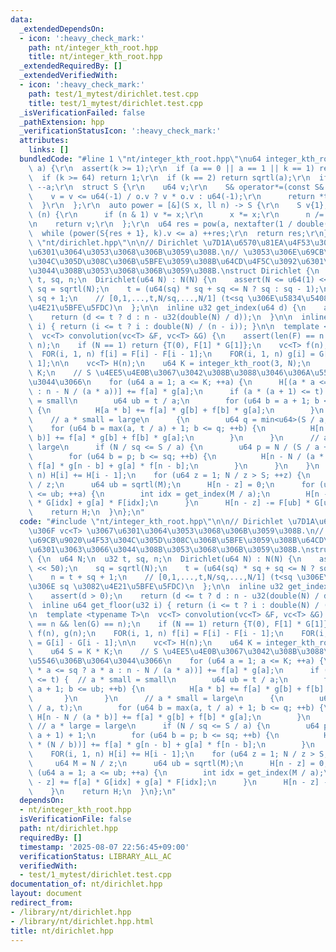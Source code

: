 ```yaml
---
data:
  _extendedDependsOn:
  - icon: ':heavy_check_mark:'
    path: nt/integer_kth_root.hpp
    title: nt/integer_kth_root.hpp
  _extendedRequiredBy: []
  _extendedVerifiedWith:
  - icon: ':heavy_check_mark:'
    path: test/1_mytest/dirichlet.test.cpp
    title: test/1_mytest/dirichlet.test.cpp
  _isVerificationFailed: false
  _pathExtension: hpp
  _verificationStatusIcon: ':heavy_check_mark:'
  attributes:
    links: []
  bundledCode: "#line 1 \"nt/integer_kth_root.hpp\"\nu64 integer_kth_root(u64 k, u64\
    \ a) {\r\n  assert(k >= 1);\r\n  if (a == 0 || a == 1 || k == 1) return a;\r\n\
    \  if (k >= 64) return 1;\r\n  if (k == 2) return sqrtl(a);\r\n  if (a == u64(-1))\
    \ --a;\r\n  struct S {\r\n    u64 v;\r\n    S& operator*=(const S& o) {\r\n  \
    \    v = v <= u64(-1) / o.v ? v * o.v : u64(-1);\r\n      return *this;\r\n  \
    \  }\r\n  };\r\n  auto power = [&](S x, ll n) -> S {\r\n    S v{1};\r\n    while\
    \ (n) {\r\n      if (n & 1) v *= x;\r\n      x *= x;\r\n      n /= 2;\r\n    }\r\
    \n    return v;\r\n  };\r\n  u64 res = pow(a, nextafter(1 / double(k), 0));\r\n\
    \  while (power(S{res + 1}, k).v <= a) ++res;\r\n  return res;\r\n}\r\n#line 2\
    \ \"nt/dirichlet.hpp\"\n\n// Dirichlet \u7D1A\u6570\u81EA\u4F53\u306F vc<T> \u3067\
    \u6301\u3064\u3053\u3068\u306B\u3059\u308B.\n// \u3053\u306E\u69CB\u9020\u4F53\
    \u304C\u305D\u308C\u306B\u5BFE\u3059\u308B\u64CD\u4F5C\u3092\u6301\u3063\u3066\
    \u3044\u308B\u3053\u3068\u306B\u3059\u308B.\nstruct Dirichlet {\n  u64 N;\n  u32\
    \ t, sq, n;\n  Dirichlet(u64 N) : N(N) {\n    assert(N <= u64(1) << 50);\n   \
    \ sq = sqrtl(N);\n    t = (u64(sq) * sq + sq <= N ? sq : sq - 1);\n    n = t +\
    \ sq + 1;\n    // [0,1,...,t,N/sq,...,N/1] (t<sq \u306E\u5834\u5408\u306E sq \u3082\
    \u4E21\u5BFE\u5FDC)\n  };\n\n  inline u32 get_index(u64 d) {\n    assert(d > 0);\n\
    \    return (d <= t ? d : n - u32(double(N) / d));\n  }\n\n  inline u64 get_floor(u32\
    \ i) { return (i <= t ? i : double(N) / (n - i)); }\n\n  template <typename T>\n\
    \  vc<T> convolution(vc<T> &F, vc<T> &G) {\n    assert(len(F) == n && len(G) ==\
    \ n);\n    if (N == 1) return {T(0), F[1] * G[1]};\n    vc<T> f(n), g(n);\n  \
    \  FOR(i, 1, n) f[i] = F[i] - F[i - 1];\n    FOR(i, 1, n) g[i] = G[i] - G[i -\
    \ 1];\n\n    vc<T> H(n);\n    u64 K = integer_kth_root(3, N);\n    u64 S = K *\
    \ K;\n    // S \u4EE5\u4E0B\u3067\u3042\u308B\u3088\u3046\u306A\u5546\u306B\u3064\
    \u3044\u3066\n    for (u64 a = 1; a <= K; ++a) {\n      H[(a * a <= sq ? a * a\
    \ : n - N / (a * a))] += f[a] * g[a];\n      if (a * (a + 1) <= t) {  // a * small\
    \ = small\n        u64 ub = t / a;\n        for (u64 b = a + 1; b <= ub; ++b)\
    \ {\n          H[a * b] += f[a] * g[b] + f[b] * g[a];\n        }\n      }\n  \
    \    // a * small = large\n      {\n        u64 q = min<u64>(S / a, t);\n    \
    \    for (u64 b = max(a, t / a) + 1; b <= q; ++b) {\n          H[n - N / (a *\
    \ b)] += f[a] * g[b] + f[b] * g[a];\n        }\n      }\n      // a * large =\
    \ large\n      if (N / sq <= S / a) {\n        u64 p = N / (S / a + 1) + 1;\n\
    \        for (u64 b = p; b <= sq; ++b) {\n          H[n - N / (a * (N / b))] +=\
    \ f[a] * g[n - b] + g[a] * f[n - b];\n        }\n      }\n    }\n    FOR(i, 1,\
    \ n) H[i] += H[i - 1];\n    for (u64 z = 1; N / z > S; ++z) {\n      u64 M = N\
    \ / z;\n      u64 ub = sqrtl(M);\n      H[n - z] = 0;\n      for (u64 a = 1; a\
    \ <= ub; ++a) {\n        int idx = get_index(M / a);\n        H[n - z] += f[a]\
    \ * G[idx] + g[a] * F[idx];\n      }\n      H[n - z] -= F[ub] * G[ub];\n    }\n\
    \    return H;\n  }\n};\n"
  code: "#include \"nt/integer_kth_root.hpp\"\n\n// Dirichlet \u7D1A\u6570\u81EA\u4F53\
    \u306F vc<T> \u3067\u6301\u3064\u3053\u3068\u306B\u3059\u308B.\n// \u3053\u306E\
    \u69CB\u9020\u4F53\u304C\u305D\u308C\u306B\u5BFE\u3059\u308B\u64CD\u4F5C\u3092\
    \u6301\u3063\u3066\u3044\u308B\u3053\u3068\u306B\u3059\u308B.\nstruct Dirichlet\
    \ {\n  u64 N;\n  u32 t, sq, n;\n  Dirichlet(u64 N) : N(N) {\n    assert(N <= u64(1)\
    \ << 50);\n    sq = sqrtl(N);\n    t = (u64(sq) * sq + sq <= N ? sq : sq - 1);\n\
    \    n = t + sq + 1;\n    // [0,1,...,t,N/sq,...,N/1] (t<sq \u306E\u5834\u5408\
    \u306E sq \u3082\u4E21\u5BFE\u5FDC)\n  };\n\n  inline u32 get_index(u64 d) {\n\
    \    assert(d > 0);\n    return (d <= t ? d : n - u32(double(N) / d));\n  }\n\n\
    \  inline u64 get_floor(u32 i) { return (i <= t ? i : double(N) / (n - i)); }\n\
    \n  template <typename T>\n  vc<T> convolution(vc<T> &F, vc<T> &G) {\n    assert(len(F)\
    \ == n && len(G) == n);\n    if (N == 1) return {T(0), F[1] * G[1]};\n    vc<T>\
    \ f(n), g(n);\n    FOR(i, 1, n) f[i] = F[i] - F[i - 1];\n    FOR(i, 1, n) g[i]\
    \ = G[i] - G[i - 1];\n\n    vc<T> H(n);\n    u64 K = integer_kth_root(3, N);\n\
    \    u64 S = K * K;\n    // S \u4EE5\u4E0B\u3067\u3042\u308B\u3088\u3046\u306A\
    \u5546\u306B\u3064\u3044\u3066\n    for (u64 a = 1; a <= K; ++a) {\n      H[(a\
    \ * a <= sq ? a * a : n - N / (a * a))] += f[a] * g[a];\n      if (a * (a + 1)\
    \ <= t) {  // a * small = small\n        u64 ub = t / a;\n        for (u64 b =\
    \ a + 1; b <= ub; ++b) {\n          H[a * b] += f[a] * g[b] + f[b] * g[a];\n \
    \       }\n      }\n      // a * small = large\n      {\n        u64 q = min<u64>(S\
    \ / a, t);\n        for (u64 b = max(a, t / a) + 1; b <= q; ++b) {\n         \
    \ H[n - N / (a * b)] += f[a] * g[b] + f[b] * g[a];\n        }\n      }\n     \
    \ // a * large = large\n      if (N / sq <= S / a) {\n        u64 p = N / (S /\
    \ a + 1) + 1;\n        for (u64 b = p; b <= sq; ++b) {\n          H[n - N / (a\
    \ * (N / b))] += f[a] * g[n - b] + g[a] * f[n - b];\n        }\n      }\n    }\n\
    \    FOR(i, 1, n) H[i] += H[i - 1];\n    for (u64 z = 1; N / z > S; ++z) {\n \
    \     u64 M = N / z;\n      u64 ub = sqrtl(M);\n      H[n - z] = 0;\n      for\
    \ (u64 a = 1; a <= ub; ++a) {\n        int idx = get_index(M / a);\n        H[n\
    \ - z] += f[a] * G[idx] + g[a] * F[idx];\n      }\n      H[n - z] -= F[ub] * G[ub];\n\
    \    }\n    return H;\n  }\n};\n"
  dependsOn:
  - nt/integer_kth_root.hpp
  isVerificationFile: false
  path: nt/dirichlet.hpp
  requiredBy: []
  timestamp: '2025-08-07 22:56:45+09:00'
  verificationStatus: LIBRARY_ALL_AC
  verifiedWith:
  - test/1_mytest/dirichlet.test.cpp
documentation_of: nt/dirichlet.hpp
layout: document
redirect_from:
- /library/nt/dirichlet.hpp
- /library/nt/dirichlet.hpp.html
title: nt/dirichlet.hpp
---
```

